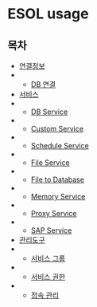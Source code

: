 # ESOL usage

## 목차
* [연결정보](./connection-information)
* * [DB 연결](./connection-information/01-connection-information-database.md)
* [서비스](./service)
* * [DB Service](./service/02-service-database.md)
* * [Custom Service](./service/02-service-custom.md)
* * [Schedule Service](./service/02-service-schedule.md)
* * [File Service](./service/02-service-file.md)
* * [File to Database](./service/02-service-file2database.md)
* * [Memory Service](./service/02-service-memory.md)
* * [Proxy Service](./service/02-service-proxy.md)
* * [SAP Service](./service/02-service-sap.md)
* [관리도구](./management-tools)
* * [서비스 그룹](./management-tools/03-management-tools-service-group.md)
* * [서비스 권한](./management-tools/03-management-tools-service-authority.md)
* * [접속 관리](./management-tools/03-management-tools-access.md)
